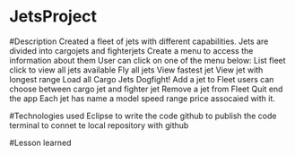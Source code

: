 # JetsProject

#Description
Created a fleet of jets with different capabilities.
Jets are divided into cargojets and fighterjets
Create a menu to access the information about them
User can click on one of the menu below:
	List fleet
		click to view all jets available
	Fly all jets
	View fastest jet
	View jet with longest range
	Load all Cargo Jets
	Dogfight!
	Add a jet to Fleet
		users can choose between cargo jet and fighter jet
	Remove a jet from Fleet
	Quit
		end the app
Each jet has name a model speed range price assocaied with it. 

#Technologies used 
Eclipse to write the code 
github to publish the code 
terminal to connet te local repository with github

#Lesson learned 

